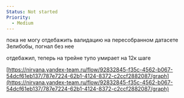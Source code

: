 ```yaml
---
Status: Not started
Priority:
  - Medium
---
```

пока не могу отдебажить валидацию на пересобранном датасете Зелибобы, погнал без нее

отдебажил, теперь на трейне тупо умирает на 12к шаге

[https://nirvana.yandex-team.ru/flow/92832845-f35c-4562-b067-54dcf61eb137/787e7224-62b1-4124-8372-c2ccf2882087/graph](https://nirvana.yandex-team.ru/flow/92832845-f35c-4562-b067-54dcf61eb137/787e7224-62b1-4124-8372-c2ccf2882087/graph)